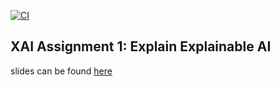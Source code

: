 [![CI](https://github.com/BobZhang26/Bob_PythonTemplate1/actions/workflows/cicd.yml/badge.svg)](https://github.com/BobZhang26/Bob_PythonTemplate1/actions/workflows/cicd.yml)
## XAI Assignment 1: Explain Explainable AI
slides can be found [here](https://docs.google.com/presentation/d/10r_e2DXxDzeSHSfxhgGkSuZdBUf4iOHu-EOzulONTMg/edit?usp=sharing)

